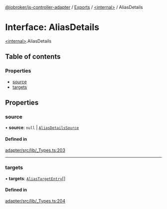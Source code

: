 [@iobroker/js-controller-adapter](../README.md) / [Exports](../modules.md) / [\<internal\>](../modules/internal_.md) / AliasDetails

# Interface: AliasDetails

[\<internal\>](../modules/internal_.md).AliasDetails

## Table of contents

### Properties

- [source](internal_.AliasDetails.md#source)
- [targets](internal_.AliasDetails.md#targets)

## Properties

### source

• **source**: ``null`` \| [`AliasDetailsSource`](internal_.AliasDetailsSource.md)

#### Defined in

[adapter/src/lib/_Types.ts:203](https://github.com/ioBroker/ioBroker.js-controller/blob/7978d8c33d6336ccf959994fdaed1cae33167c51/packages/adapter/src/lib/_Types.ts#L203)

___

### targets

• **targets**: [`AliasTargetEntry`](internal_.AliasTargetEntry.md)[]

#### Defined in

[adapter/src/lib/_Types.ts:204](https://github.com/ioBroker/ioBroker.js-controller/blob/7978d8c33d6336ccf959994fdaed1cae33167c51/packages/adapter/src/lib/_Types.ts#L204)
